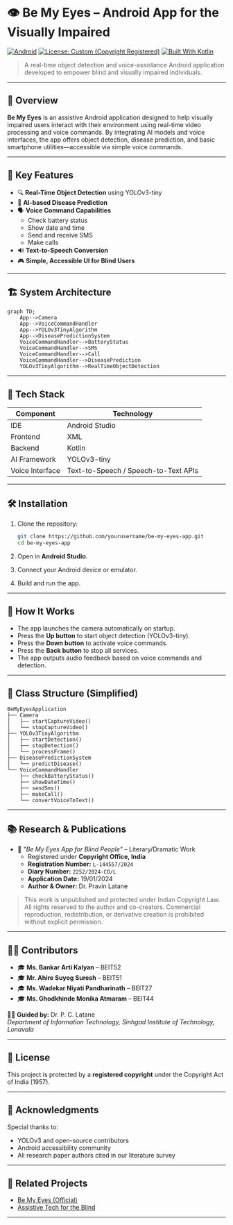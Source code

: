 # 👁️ Be My Eyes – Android App for the Visually Impaired

[![Android](https://img.shields.io/badge/platform-android-green.svg)](https://developer.android.com/)
[![License: Custom (Copyright Registered)](https://img.shields.io/badge/license-registered--copyright-blue)](https://copyright.gov.in/)
[![Built With Kotlin](https://img.shields.io/badge/built%20with-Kotlin-orange)](https://kotlinlang.org/)

> A real-time object detection and voice-assistance Android application developed to empower blind and visually impaired individuals.

---

## 📱 Overview

**Be My Eyes** is an assistive Android application designed to help visually impaired users interact with their environment using real-time video processing and voice commands. By integrating AI models and voice interfaces, the app offers object detection, disease prediction, and basic smartphone utilities—accessible via simple voice commands.

---

## 🎯 Key Features

- 🔍 **Real-Time Object Detection** using YOLOv3-tiny
- 🧠 **AI-based Disease Prediction**
- 🗣️ **Voice Command Capabilities**
  - Check battery status
  - Show date and time
  - Send and receive SMS
  - Make calls
- 🔊 **Text-to-Speech Conversion**
- 🎮 **Simple, Accessible UI for Blind Users**

---

## 🏗️ System Architecture

```mermaid
graph TD;
    App-->Camera
    App-->VoiceCommandHandler
    App-->YOLOv3TinyAlgorithm
    App-->DiseasePredictionSystem
    VoiceCommandHandler-->BatteryStatus
    VoiceCommandHandler-->SMS
    VoiceCommandHandler-->Call
    VoiceCommandHandler-->DiseasePrediction
    YOLOv3TinyAlgorithm-->RealTimeObjectDetection
```

---

## 🧪 Tech Stack

| Component       | Technology     |
|----------------|----------------|
| IDE            | Android Studio |
| Frontend       | XML            |
| Backend        | Kotlin         |
| AI Framework   | YOLOv3-tiny    |
| Voice Interface| Text-to-Speech / Speech-to-Text APIs |

---

## 🛠️ Installation

1. Clone the repository:

   ```bash
   git clone https://github.com/yourusername/be-my-eyes-app.git
   cd be-my-eyes-app
   ```

2. Open in **Android Studio**.

3. Connect your Android device or emulator.

4. Build and run the app.

---

## 🧠 How It Works

- The app launches the camera automatically on startup.
- Press the **Up button** to start object detection (YOLOv3-tiny).
- Press the **Down button** to activate voice commands.
- Press the **Back button** to stop all services.
- The app outputs audio feedback based on voice commands and detection.

---

## 📂 Class Structure (Simplified)

```plaintext
BeMyEyesApplication
├── Camera
│   ├── startCaptureVideo()
│   └── stopCaptureVideo()
├── YOLOv3TinyAlgorithm
│   ├── startDetection()
│   ├── stopDetection()
│   └── processFrame()
├── DiseasePredictionSystem
│   └── predictDisease()
└── VoiceCommandHandler
    ├── checkBatteryStatus()
    ├── showDateTime()
    ├── sendSms()
    ├── makeCall()
    └── convertVoiceToText()
```

---

## 📚 Research & Publications

- 📄 *"Be My Eyes App for Blind People"* – Literary/Dramatic Work
  - Registered under **Copyright Office, India**
  - **Registration Number:** `L-144557/2024`
  - **Diary Number:** `2252/2024-CO/L`
  - **Application Date:** 19/01/2024
  - **Author & Owner:** Dr. Pravin Latane

> This work is unpublished and protected under Indian Copyright Law. All rights reserved to the author and co-creators. Commercial reproduction, redistribution, or derivative creation is prohibited without explicit permission.

---

## 👩‍💻 Contributors

- 🎓 **Ms. Bankar Arti Kalyan** – BEIT52  
- 🎓 **Mr. Ahire Suyog Suresh** – BEIT51  
- 🎓 **Ms. Wadekar Niyati Pandharinath** – BEIT27  
- 🎓 **Ms. Ghodkhinde Monika Atmaram** – BEIT44  

👨‍🏫 **Guided by:** Dr. P. C. Latane  
*Department of Information Technology, Sinhgad Institute of Technology, Lonavala*

---

## 📄 License

This project is protected by a **registered copyright** under the Copyright Act of India (1957).

---

## 🙌 Acknowledgments

Special thanks to:
- YOLOv3 and open-source contributors
- Android accessibility community
- All research paper authors cited in our literature survey

---

## 🔗 Related Projects

- [Be My Eyes (Official)](https://www.bemyeyes.com/)
- [Assistive Tech for the Blind](https://github.com/topics/assistive-technology)

---

